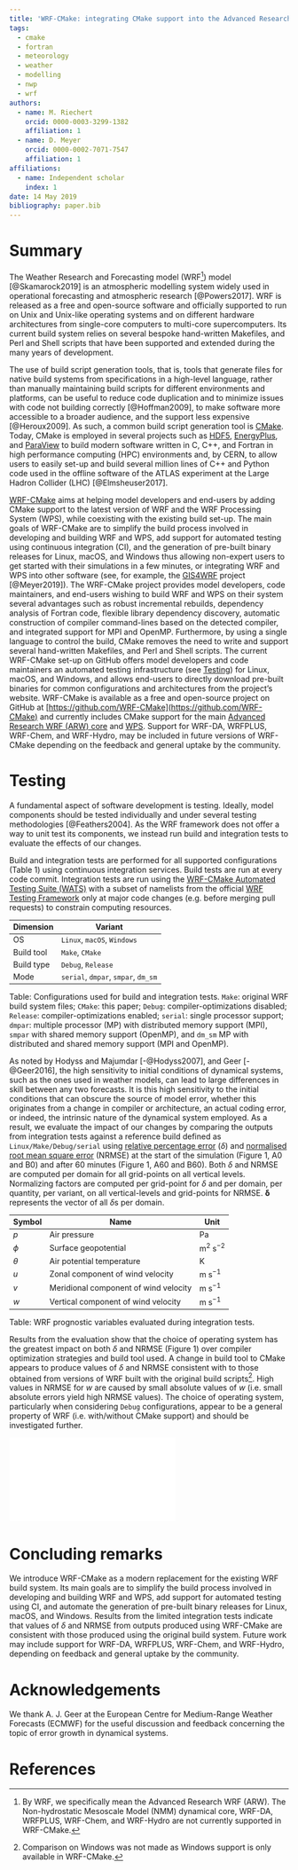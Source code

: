 ```yaml
---
title: 'WRF-CMake: integrating CMake support into the Advanced Research WRF (ARW) modelling system'
tags:
  - cmake
  - fortran
  - meteorology
  - weather
  - modelling
  - nwp
  - wrf
authors:
  - name: M. Riechert
    orcid: 0000-0003-3299-1382
    affiliation: 1
  - name: D. Meyer
    orcid: 0000-0002-7071-7547
    affiliation: 1
affiliations:
  - name: Independent scholar
    index: 1
date: 14 May 2019
bibliography: paper.bib
---
```



# Summary

The Weather Research and Forecasting model (WRF[^1]) model [@Skamarock2019] is an atmospheric modelling system widely used in operational forecasting and atmospheric research [@Powers2017]. WRF is released as a free and open-source software and officially supported to run on Unix and Unix-like operating systems and on different hardware architectures from single-core computers to multi-core supercomputers. Its current build system relies on several bespoke hand-written Makefiles, and Perl and Shell scripts that have been supported and extended during the many years of development.

The use of build script generation tools, that is, tools that generate files for native build systems from specifications in a high-level language, rather than manually maintaining build scripts for different environments and platforms, can be useful to reduce code duplication and to minimize issues with code not building correctly [@Hoffman2009], to make software more accessible to a broader audience, and the support less expensive [@Heroux2009]. As such, a common build script generation tool is [CMake](https://cmake.org/). Today, CMake is employed in several projects such as [HDF5](https://www.hdfgroup.org/), [EnergyPlus](https://energyplus.net/), and [ParaView](https://www.paraview.org/) to build modern software written in C, C++, and Fortran in high performance computing (HPC) environments and, by CERN, to allow users to easily set-up and build several million lines of C++ and Python code used in the offline software of the ATLAS experiment at the Large Hadron Collider (LHC) [@Elmsheuser2017].

[WRF-CMake](https://github.com/WRF-CMake/WRF) aims at helping model developers and end-users by adding CMake support to the latest version of WRF and the WRF Processing System (WPS), while coexisting with the existing build set-up. The main goals of WRF-CMake are to simplify the build process involved in developing and building WRF and WPS, add support for automated testing using continuous integration (CI), and the generation of pre-built binary releases for Linux, macOS, and Windows thus allowing non-expert users to get started with their simulations in a few minutes, or integrating WRF and WPS into other software (see, for example, the [GIS4WRF](https://github.com/GIS4WRF/gis4wrf) project [@Meyer2019]).
The WRF-CMake project provides model developers, code maintainers, and end-users wishing to build WRF and WPS on their system several advantages such as robust incremental rebuilds, dependency analysis of Fortran code, flexible library dependency discovery, automatic construction of compiler command-lines based on the detected compiler, and integrated support for MPI and OpenMP. Furthermore, by using a single language to control the build, CMake removes the need to write and support several hand-written Makefiles, and Perl and Shell scripts. The current WRF-CMake set-up on GitHub offers model developers and code maintainers an automated testing infrastructure (see [Testing](#testing)) for Linux, macOS, and Windows, and allows end-users to directly download pre-built binaries for common configurations and architectures from the project’s website.
WRF-CMake is available as a free and open-source project on GitHub at [https://github.com/WRF-CMake](https://github.com/WRF-CMake) and currently includes CMake support for the main [Advanced Research WRF (ARW) core](https://github.com/WRF-CMake/WRF) and [WPS](https://github.com/WRF-CMake/WPS). Support for WRF-DA, WRFPLUS, WRF-Chem, and WRF-Hydro, may be included in future versions of WRF-CMake depending on the feedback and general uptake by the community.


# Testing

A fundamental aspect of software development is testing. Ideally, model components should be tested individually and under several testing methodologies [@Feathers2004]. As the WRF framework does not offer a way to unit test its components, we instead run build and integration tests to evaluate the effects of our changes.

Build and integration tests are performed for all supported configurations (Table 1) using continuous integration services. Build tests are run at every code commit. Integration tests are run using the [WRF-CMake Automated Testing Suite (WATS)](https://github.com/WRF-CMake/wats) with a subset of namelists from the official [WRF Testing Framework](https://github.com/wrf-model/WTF) only at major code changes (e.g. before merging pull requests) to constrain computing resources.

| Dimension  | Variant                             |
| ---------- | ----------------------------------- |
| OS         | `Linux`, `macOS`, `Windows`         |
| Build tool | `Make`, `CMake`                     |
| Build type | `Debug`, `Release`                  |
| Mode       | `serial`, `dmpar`, `smpar`, `dm_sm` |


Table: Configurations used for build and integration tests. `Make`: original WRF build system files; `CMake`: this paper; `Debug`: compiler-optimizations disabled; `Release`: compiler-optimizations enabled; `serial`: single processor support; `dmpar`: multiple processor (MP) with distributed memory support (MPI), `smpar` with shared memory support (OpenMP), and `dm_sm` MP with distributed and shared memory support (MPI and OpenMP).

As noted by Hodyss and Majumdar [-@Hodyss2007], and Geer [-@Geer2016], the high sensitivity to initial conditions of dynamical systems, such as the ones used in weather models, can lead to large differences in skill between any two forecasts. It is this high sensitivity to the initial conditions that can obscure the source of model error, whether this originates from a change in compiler or architecture, an actual coding error, or indeed, the intrinsic nature of the dynamical system employed. As a result, we evaluate the impact of our changes by comparing the outputs from integration tests against a reference build defined as `Linux/Make/Debug/serial` using [relative percentage error](https://en.wikipedia.org/w/index.php?title=Approximation_error&oldid=878331002#Formal_Definition) ($\delta$) and [normalised root mean square error](https://en.wikipedia.org/w/index.php?title=Root-mean-square_deviation&oldid=893196204#Normalized_root-mean-square_deviation) (NRMSE) at the start of the simulation (Figure 1, A0 and B0) and after 60 minutes (Figure 1, A60 and B60). Both $\delta$ and NRMSE are computed per domain for all grid-points on all vertical levels. Normalizing factors are computed per grid-point for $\delta$ and per domain, per quantity, per variant, on all vertical-levels and grid-points for NRMSE. $\boldsymbol{\delta}$ represents the vector of all $\delta$s per domain.


| Symbol   | Name                                  | Unit                   |
| -------- | ------------------------------------- | ---------------------- |
| $p$      | Air pressure                          | $\mathsf{Pa}$          |
| $\phi$   | Surface geopotential                  | $\mathsf{m^2\ s^{-2}}$ |
| $\theta$ | Air potential temperature             | $\mathsf{K}$           |
| $u$      | Zonal component of wind velocity      | $\mathsf{m\ s^{-1}}$   |
| $v$      | Meridional component of wind velocity | $\mathsf{m\ s^{-1}}$   |
| $w$      | Vertical component of wind velocity   | $\mathsf{m\ s^{-1}}$   |

Table: WRF prognostic variables evaluated during integration tests.


Results from the evaluation show that the choice of operating system has the greatest impact on both $\delta$ and NRMSE (Figure 1) over compiler optimization strategies and build tool used. A change in build tool to CMake appears to produce values of $\delta$ and NRMSE consistent with to those obtained from versions of WRF built with the original build scripts[^2]. High values in NRMSE for $w$ are caused by small absolute values of $w$ (i.e. small absolute errors yield high NRMSE values). The choice of operating system, particularly when considering `Debug` configurations, appear to be a general property of WRF (i.e. with/without CMake support) and should be investigated further.


![`A`: extended box plots of relative percentage errors ($\boldsymbol{\delta}$) against the reference configuration (`Linux/Make/Debug/serial`) for the domain with highest errors only (domain 2). `B`: normalised root mean-square error (NRMSE). 0 and 60 show the number of minutes elapsed since the start of the simulation. Extended boxplots show minimum, maximum, median, and percentiles at [99.9, 99, 75, 25, 5, 1, 0.1].](wrf-cmake-stats-plots.pdf)


# Concluding remarks

We introduce WRF-CMake as a modern replacement for the existing WRF build system. Its main goals are to simplify the build process involved in developing and building WRF and WPS, add support for automated testing using CI, and automate the generation of pre-built binary releases for Linux, macOS, and Windows. Results from the limited integration tests indicate that values of $\delta$ and NRMSE from outputs produced using WRF-CMake are consistent with those produced using the original build system. Future work may include support for WRF-DA, WRFPLUS, WRF-Chem, and WRF-Hydro, depending on feedback and general uptake by the community.


# Acknowledgements

We thank A. J. Geer at the European Centre for Medium-Range Weather Forecasts (ECMWF) for the useful discussion and feedback concerning the topic of error growth in dynamical systems.


# References


[^1]: By WRF, we specifically mean the Advanced Research WRF (ARW). The Non-hydrostatic Mesoscale Model (NMM) dynamical core, WRF-DA, WRFPLUS, WRF-Chem, and WRF-Hydro are not currently supported in WRF-CMake.

[^2]: Comparison on Windows was not made as Windows support is only available in WRF-CMake.
